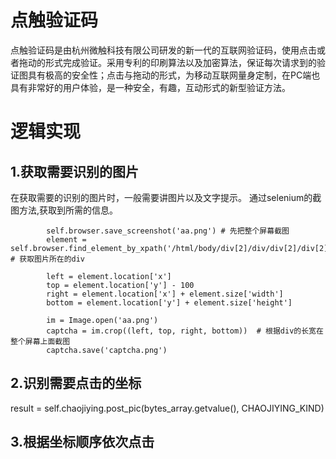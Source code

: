 # 点触验证码

点触验证码是由杭州微触科技有限公司研发的新一代的互联网验证码，使用点击或者拖动的形式完成验证。采用专利的印刷算法以及加密算法，保证每次请求到的验证图具有极高的安全性；点击与拖动的形式，为移动互联网量身定制，在PC端也具有非常好的用户体验，是一种安全，有趣，互动形式的新型验证方法。

# 逻辑实现

## 1.获取需要识别的图片
在获取需要的识别的图片时，一般需要讲图片以及文字提示。
通过selenium的截图方法,获取到所需的信息。
```
        self.browser.save_screenshot('aa.png') # 先把整个屏幕截图
        element = self.browser.find_element_by_xpath('/html/body/div[2]/div/div[2]/div[2]/div[3]/div/div[2]/div[3]/div/div') # 获取图片所在的div

        left = element.location['x']
        top = element.location['y'] - 100
        right = element.location['x'] + element.size['width']
        bottom = element.location['y'] + element.size['height']

        im = Image.open('aa.png')
        captcha = im.crop((left, top, right, bottom))  # 根据div的长宽在整个屏幕上面截图
        captcha.save('captcha.png')
 ```
 
## 2.识别需要点击的坐标
 result = self.chaojiying.post_pic(bytes_array.getvalue(), CHAOJIYING_KIND)


## 3.根据坐标顺序依次点击

## 